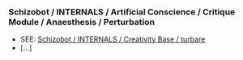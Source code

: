 ### Schizobot / INTERNALS / Artificial Conscience / Critique Module / Anaesthesis / Perturbation
* SEE: [Schizobot / INTERNALS / Creativity Base / turbare](https://github.com/antiface/Schizobot/tree/master/INTERNALS/CreativityBase/turbare)
* [...]
